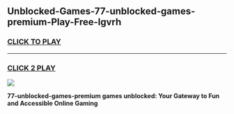 
## Unblocked-Games-77-unblocked-games-premium-Play-Free-lgvrh
<h3>
<a href="https://premium76.site?title=77-unblocked-games-premium&ref=24M">CLICK TO PLAY</a></h3>
<hr>

<h3>
<a href="https://premium76.site?title=77-unblocked-games-premium&ref=24M">CLICK 2 PLAY</a>
  
</h3>

<a href="https://premium76.site?title=77-unblocked-games-premium&ref=24M"><img src="https://clearcache.store/games.png"></a>


**77-unblocked-games-premium games unblocked: Your Gateway to Fun and Accessible Online Gaming**
